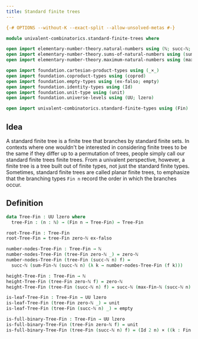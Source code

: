```yaml
---
title: Standard finite trees
---
```


```agda
{-# OPTIONS --without-K --exact-split --allow-unsolved-metas #-}

module univalent-combinatorics.standard-finite-trees where

open import elementary-number-theory.natural-numbers using (ℕ; succ-ℕ; zero-ℕ; is-zero-ℕ)
open import elementary-number-theory.sums-of-natural-numbers using (sum-Fin-ℕ)
open import elementary-number-theory.maximum-natural-numbers using (max-Fin-ℕ)

open import foundation.cartesian-product-types using (_×_)
open import foundation.coproduct-types using (coprod)
open import foundation.empty-types using (ex-falso; empty)
open import foundation.identity-types using (Id)
open import foundation.unit-type using (unit)
open import foundation.universe-levels using (UU; lzero)

open import univalent-combinatorics.standard-finite-types using (Fin)
```

## Idea

A standard finite tree is a finite tree that branches by standard finite sets. In contexts where one wouldn't be interested in considering finite trees to be the same if they differ up to a permutation of trees, people simply call our standard finite trees finite trees. From a univalent perspective, however, a finite tree is a tree built out of finite types, not just the standard finite types. Sometimes, standard finite trees are called planar finite trees, to emphasize that the branching types `Fin n` record the order in which the branches occur.

## Definition

```agda
data Tree-Fin : UU lzero where
  tree-Fin : (n : ℕ) → (Fin n → Tree-Fin) → Tree-Fin

root-Tree-Fin : Tree-Fin
root-Tree-Fin = tree-Fin zero-ℕ ex-falso

number-nodes-Tree-Fin : Tree-Fin → ℕ
number-nodes-Tree-Fin (tree-Fin zero-ℕ _) = zero-ℕ
number-nodes-Tree-Fin (tree-Fin (succ-ℕ n) f) =
  succ-ℕ (sum-Fin-ℕ (succ-ℕ n) (λ k → number-nodes-Tree-Fin (f k)))

height-Tree-Fin : Tree-Fin → ℕ
height-Tree-Fin (tree-Fin zero-ℕ f) = zero-ℕ
height-Tree-Fin (tree-Fin (succ-ℕ n) f) = succ-ℕ (max-Fin-ℕ (succ-ℕ n) (λ k → height-Tree-Fin (f k)))

is-leaf-Tree-Fin : Tree-Fin → UU lzero
is-leaf-Tree-Fin (tree-Fin zero-ℕ _) = unit
is-leaf-Tree-Fin (tree-Fin (succ-ℕ n) _) = empty

is-full-binary-Tree-Fin : Tree-Fin → UU lzero
is-full-binary-Tree-Fin (tree-Fin zero-ℕ f) = unit
is-full-binary-Tree-Fin (tree-Fin (succ-ℕ n) f) = (Id 2 n) × ((k : Fin (succ-ℕ n)) → is-full-binary-Tree-Fin (f k))
```
